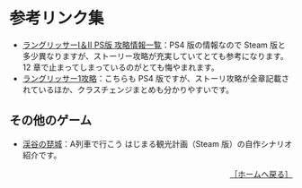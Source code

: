 # 参考リンク集

- [ラングリッサーⅠ＆Ⅱ PS版 攻略情報一覧](https://tvgamedb.com/ps/%E3%83%A9%E3%83%B3%E3%82%B0%E3%83%AA%E3%83%83%E3%82%B5%E3%83%BC%E2%85%A0%EF%BC%86%E2%85%A1-ps%E7%89%88-%E6%94%BB%E7%95%A5%E6%83%85%E5%A0%B1%E4%B8%80%E8%A6%A7/)：PS4 版の情報なので Steam 版と多少異なりますが、ストーリー攻略が充実していてとても参考になります。12 章で止まってしまっているのがとても悔やまれます。
- [ラングリッサー1攻略](https://pepedash.biz/langrisser1-index/)：こちらも PS4 版ですが、ストーリ攻略が全章記載されているほか、クラスチェンジまとめも分かりやすいです。

## その他のゲーム

- [渓谷の琵城](https://github.com/shinta0806/KeikokunoBijou)：A列車で行こう はじまる観光計画（Steam 版）の自作シナリオ紹介です。

<div align="right">
  <a href="../README.md">［ホームへ戻る］</a>
</div>
